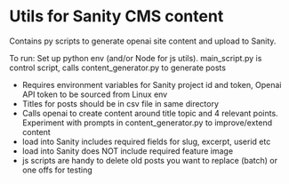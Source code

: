 # Utils for Sanity CMS content

Contains py scripts to generate openai site content and upload to Sanity.

To run: Set up python env (and/or Node for js utils). main_script.py is control script, calls content_generator.py to generate posts

- Requires environment variables for Sanity project id and token, Openai API token to be sourced from Linux env
- Titles for posts should be in csv file in same directory
- Calls openai to create content around title topic and 4 relevant points. Experiment with prompts in content_generator.py to improve/extend content
- load into Sanity includes required fields for slug, excerpt, userid etc
- load into Sanity does NOT include required feature image
- js scripts are handy to delete old posts you want to replace (batch) or one offs for testing
